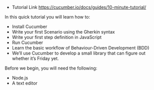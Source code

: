 - Tutorial Link
https://cucumber.io/docs/guides/10-minute-tutorial/

In this quick tutorial you will learn how to:
- Install Cucumber
- Write your first Scenario using the Gherkin syntax
- Write your first step definition in JavaScript
- Run Cucumber
- Learn the basic workflow of Behaviour-Driven Development (BDD)
- We’ll use Cucumber to develop a small library that can figure out whether it’s Friday yet.

Before we begin, you will need the following:
- Node.js
- A text editor